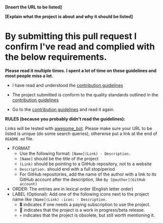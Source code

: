 
<!-- Congrats on creating an Awesome Docker entry! 🎉 -->


<!-- Please fill in the below placeholders -->

**[Insert the URL to be listed]**

**[Explain what the project is about and why it should be listed]**


# By submitting this pull request I confirm I've read and complied with the below requirements.

**Please read it multiple times. I spent a lot of time on these guidelines and most people miss a lot.**

- I have read and understood the [contribution guidelines](https://github.com/veggiemonk/awesome-docker/blob/master/CONTRIBUTING.md)

- The project submitted is conform to the quality standards outlined in the [contribution guidelines](https://github.com/veggiemonk/awesome-docker/blob/master/CONTRIBUTING.md)

- Go to the [contribution guidelines](https://github.com/veggiemonk/awesome-docker/blob/master/CONTRIBUTING.md) and read it again.


**RULES (because you probably didn't read the guidelines):**

Links will be tested with [awesome_bot](https://github.com/dkhamsing/awesome_bot). Please make sure your URL to be listed is unique (do some search queries), otherwise put a link at the end of `README.md` file.
 
- FORMAT
  - Use the following format: `[Name](Link) - Description.`
  - `[Name]` should be the title of the project
  - `(Link)` should be pointing to a GitHub repository, not to a website
  - `Description.` should end with a full stop/period
  - For GitHub repositories, add the name of the author with a link to its GitHub account after the description, like `By [@author](GitHub account)`
- ORDER: The entries are in lexical order (English letter order) 
- LABEL (Optional): Add one of the following icons next to the project name like ```[Name](Link) :icon: - Description.```
  - :heavy_dollar_sign: indicates if one needs a paying subscription to use the project.
  - :construction: indicates that the project is a work in progress/beta release.
  - :skull: indicates that the project is obsolete, but still worth mentioning it.